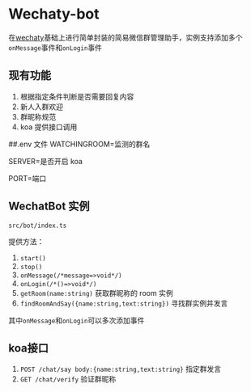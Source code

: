 # Wechaty-bot

在[wechaty](https://github.com/Chatie/wechaty)基础上进行简单封装的简易微信群管理助手，实例支持添加多个`onMessage`事件和`onLogin`事件

## 现有功能

1. 根据指定条件判断是否需要回复内容
2. 新人入群欢迎
3. 群昵称规范
4. koa 提供接口调用

##.env 文件
WATCHINGROOM=监测的群名

SERVER=是否开启 koa

PORT=端口

## WechatBot 实例

`src/bot/index.ts`

提供方法：

1. `start()`
2. `stop()`
3. `onMessage(/*message=>void*/)`
4. `onLogin(/*()=>void*/)`
5. `getRoom(name:string)` 获取群昵称的 room 实例
6. `findRoomAndSay({name:string,text:string})` 寻找群实例并发言

其中`onMessage`和`onLogin`可以多次添加事件

## koa接口

1. `POST /chat/say body:{name:string,text:string}` 指定群发言
2. `GET /chat/verify` 验证群昵称
